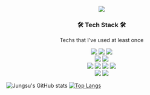 <p align="center"><img src="https://capsule-render.cercel.app/api?type=slice&color=auto&height=300&section=header&text=Jungsu-Yun&fontsize=100"></p>

<h3 align="center"><g-emoji class="g-emoji" alias="hammer_and_wrench" fallback-src="https://github.githubassets.com/images/icons/emoji/unicode/1f6e0.png">🛠</g-emoji>
Tech Stack
<g-emoji class="g-emoji" alias="hammer_and_wrench" fallback-src="https://github.githubassets.com/images/icons/emoji/unicode/1f6e0.png">🛠</g-emoji>
</h3>
<p align="center">Techs that I've used at least once</p>

<p align="center" dir="auto">
	<img src="https://img.shields.io/badge/C++-3766AB?sytle=flat-square&logo=C%2B%2B&logoColor=white"/>
	<img src="https://img.shields.io/badge/C-3766AB?sytle=flat-square&logo=C&logoColor=white"/>
	<img src="https://img.shields.io/badge/Python-3766AB?sytle=flat-square&logo=python&logoColor=white"/><br>
	<img src="https://img.shields.io/badge/RaspberryPi-3766AB?sytle=flat-square&logo=RaspberryPi&logoColor=white"/>
	<img src="https://img.shields.io/badge/Arduino-3766AB?sytle=flat-square&logo=Arduino&logoColor=white"/><br>
	<img src="https://img.shields.io/badge/ROS-3766AB?sytle=flat-square&logo=ROS&logoColor=white"/>
	<img src="https://img.shields.io/badge/TensorFlow-3766AB?sytle=flat-square&logo=TensorFlow&logoColor=white"/>
	<img src="https://img.shields.io/badge/PyTorch-3766AB?sytle=flat-square&logo=PyTorch&logoColor=white"/>
	<img src="https://img.shields.io/badge/Flask-3766AB?sytle=flat-square&logo=Flask&logoColor=white"/><br>
	<img src="https://img.shields.io/badge/MySQL-3766AB?sytle=flat-square&logo=MySQL&logoColor=white"/>
	<img src="https://img.shields.io/badge/SQLServer-3766AB?sytle=flat-square&logo=MicrosoftSQLServer&logoColor=white"/>
</p>

![Jungsu's GitHub stats](https://github-readme-stats.vercel.app/api?username=JungSu-Yun&show_icons=true&theme=radical)
[![Top Langs](https://github-readme-stats.vercel.app/api/top-langs/?username=JungSu-Yun&layout=compact)](https://github.com/JungSu-Yun/github-readme-stats)
